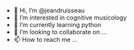 - 👋 Hi, I’m @jeandruisseau
- 👀 I’m interested in cognitive musicology
- 🌱 I’m currently learning python
- 💞️ I’m looking to collaborate on ...
- 📫 How to reach me ...

<!---
jeandruisseau/jeandruisseau is a ✨ special ✨ repository because its `README.md` (this file) appears on your GitHub profile.
You can click the Preview link to take a look at your changes.
--->
